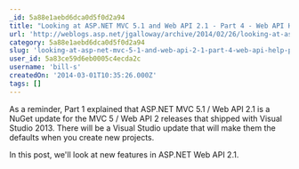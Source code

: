 ```yaml
---
_id: 5a88e1aebd6dca0d5f0d2a94
title: "Looking at ASP.NET MVC 5.1 and Web API 2.1 - Part 4 - Web API Help Pages, BSON, and Global Error Handling"
url: 'http://weblogs.asp.net/jgalloway/archive/2014/02/26/looking-at-asp-net-mvc-5-1-and-web-api-2-1-part-4-web-api-help-pages-bson-and-global-error-handling.aspx'
category: 5a88e1aebd6dca0d5f0d2a94
slug: 'looking-at-asp-net-mvc-5-1-and-web-api-2-1-part-4-web-api-help-pages-bson-and-global-error-handling'
user_id: 5a83ce59d6eb0005c4ecda2c
username: 'bill-s'
createdOn: '2014-03-01T10:35:26.000Z'
tags: []
---
```


As a reminder, Part 1 explained that ASP.NET MVC 5.1 / Web API 2.1 is a NuGet update for the MVC 5 / Web API 2 releases that shipped with Visual Studio 2013. There will be a Visual Studio update that will make them the defaults when you create new projects.

In this post, we'll look at new features in ASP.NET Web API 2.1.
